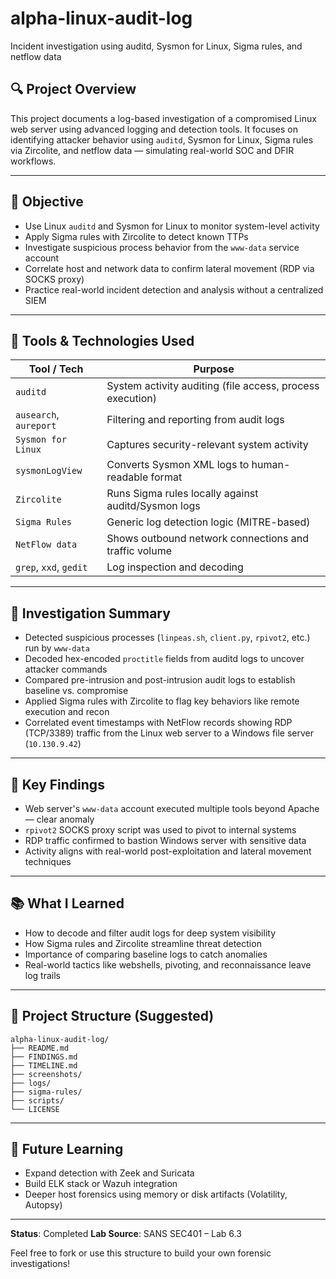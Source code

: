 # alpha-linux-audit-log
Incident investigation using auditd, Sysmon for Linux, Sigma rules, and netflow data

## 🔍 Project Overview

This project documents a log-based investigation of a compromised Linux web server using advanced logging and detection tools. It focuses on identifying attacker behavior using `auditd`, Sysmon for Linux, Sigma rules via Zircolite, and netflow data — simulating real-world SOC and DFIR workflows.

---

## 🎯 Objective

* Use Linux `auditd` and Sysmon for Linux to monitor system-level activity
* Apply Sigma rules with Zircolite to detect known TTPs
* Investigate suspicious process behavior from the `www-data` service account
* Correlate host and network data to confirm lateral movement (RDP via SOCKS proxy)
* Practice real-world incident detection and analysis without a centralized SIEM

---

## 🔧 Tools & Technologies Used

| Tool / Tech            | Purpose                                                   |
| ---------------------- | --------------------------------------------------------- |
| `auditd`               | System activity auditing (file access, process execution) |
| `ausearch`, `aureport` | Filtering and reporting from audit logs                   |
| `Sysmon for Linux`     | Captures security-relevant system activity                |
| `sysmonLogView`        | Converts Sysmon XML logs to human-readable format         |
| `Zircolite`            | Runs Sigma rules locally against auditd/Sysmon logs       |
| `Sigma Rules`          | Generic log detection logic (MITRE-based)                 |
| `NetFlow data`         | Shows outbound network connections and traffic volume     |
| `grep`, `xxd`, `gedit` | Log inspection and decoding                               |

---

## 🧪 Investigation Summary

* Detected suspicious processes (`linpeas.sh`, `client.py`, `rpivot2`, etc.) run by `www-data`
* Decoded hex-encoded `proctitle` fields from auditd logs to uncover attacker commands
* Compared pre-intrusion and post-intrusion audit logs to establish baseline vs. compromise
* Applied Sigma rules with Zircolite to flag key behaviors like remote execution and recon
* Correlated event timestamps with NetFlow records showing RDP (TCP/3389) traffic from the Linux web server to a Windows file server (`10.130.9.42`)

---

## 🧠 Key Findings

* Web server's `www-data` account executed multiple tools beyond Apache — clear anomaly
* `rpivot2` SOCKS proxy script was used to pivot to internal systems
* RDP traffic confirmed to bastion Windows server with sensitive data
* Activity aligns with real-world post-exploitation and lateral movement techniques

---

## 📚 What I Learned

* How to decode and filter audit logs for deep system visibility
* How Sigma rules and Zircolite streamline threat detection
* Importance of comparing baseline logs to catch anomalies
* Real-world tactics like webshells, pivoting, and reconnaissance leave log trails

---

## 📁 Project Structure (Suggested)

```
alpha-linux-audit-log/
├── README.md
├── FINDINGS.md
├── TIMELINE.md
├── screenshots/
├── logs/
├── sigma-rules/
├── scripts/
└── LICENSE
```

---

## 🚀 Future Learning

* Expand detection with Zeek and Suricata
* Build ELK stack or Wazuh integration
* Deeper host forensics using memory or disk artifacts (Volatility, Autopsy)

---

**Status**: Completed
**Lab Source**: SANS SEC401 – Lab 6.3

Feel free to fork or use this structure to build your own forensic investigations!
